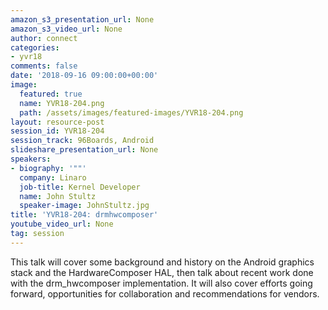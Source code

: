 ```yaml
---
amazon_s3_presentation_url: None
amazon_s3_video_url: None
author: connect
categories:
- yvr18
comments: false
date: '2018-09-16 09:00:00+00:00'
image:
  featured: true
  name: YVR18-204.png
  path: /assets/images/featured-images/YVR18-204.png
layout: resource-post
session_id: YVR18-204
session_track: 96Boards, Android
slideshare_presentation_url: None
speakers:
- biography: '""'
  company: Linaro
  job-title: Kernel Developer
  name: John Stultz
  speaker-image: JohnStultz.jpg
title: 'YVR18-204: drmhwcomposer'
youtube_video_url: None
tag: session
---
```


This talk will cover some background and history on the Android graphics stack and the HardwareComposer HAL, then talk about recent work done with the drm_hwcomposer implementation. It will also cover efforts going forward, opportunities for collaboration and recommendations for vendors.